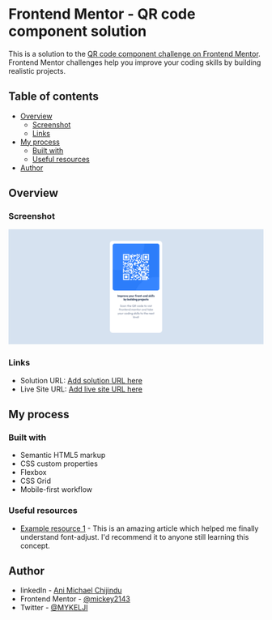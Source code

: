 # Frontend Mentor - QR code component solution

This is a solution to the [QR code component challenge on Frontend Mentor](https://www.frontendmentor.io/challenges/qr-code-component-iux_sIO_H). Frontend Mentor challenges help you improve your coding skills by building realistic projects. 

## Table of contents

- [Overview](#overview)
  - [Screenshot](#screenshot)
  - [Links](#links)
- [My process](#my-process)
  - [Built with](#built-with)
  - [Useful resources](#useful-resources)
- [Author](#author)

## Overview

### Screenshot

![](./screenshot.png)

### Links

- Solution URL: [Add solution URL here](https://your-solution-url.com)
- Live Site URL: [Add live site URL here](https://qrcarddesign.netlify.app/)

## My process

### Built with

- Semantic HTML5 markup
- CSS custom properties
- Flexbox
- CSS Grid
- Mobile-first workflow

### Useful resources

- [Example resource 1](https://developer.mozilla.org/en-US/docs/Web/CSS/font-size-adjust) - This is an amazing article which helped me finally understand font-adjust. I'd recommend it to anyone still learning this concept.

## Author

- linkedIn - [Ani Michael Chijindu](https://www.your-site.com)
- Frontend Mentor - [@mickey2143](https://www.frontendmentor.io/profile/yourusername)
- Twitter - [@MYKELJI](https://www.twitter.com/MYKELJI)